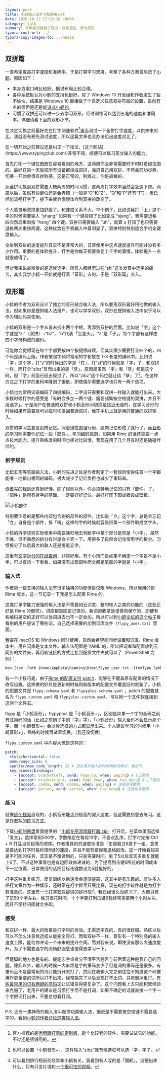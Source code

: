 ```yaml
---
layout: post
title: 小鹤输入法学习和使用心得
date: 2020-10-22 17:29:26 +0800
category: talk
summary: 今年我切换到了双拼，以及更进一步的双形
typora-root-url: ../
typora-copy-images-to: ../media
---
```


## 双拼篇

一直希望提高打字速度和准确率，于是打算学习双拼，考察了各种方案最后选了[小鹤](https://www.flypy.com/index.html)。原因如下：

* 本身方案口碑比较好。据说布局比较合理。
* 各种系统默认对小鹤的支持也挺好。除了 Windows 10 开发组和作者发生了些不愉快，结果是 Windows 10 直接做了个自定义任意双拼布局的设置，虽然有点麻烦但是还是能[设成小鹤的](https://ifttl.com/add-flypy-to-win10-microsoft-pinyin-and-other-configuration/)。
* 习惯了双拼还可以进一步去学习双形，经过训练可以达到五笔的速度和准确率。详细请看下面的双形小节。

在决定切换之前最好先在打字测速软件[^1]里面测试一下全拼打字速度，以供未来对比。我就没有预先测试速度，所以这篇文章也没办法给出速度对比了。

<aside>
在一切开始之前建议还是纠正一下指法，[这个网站](https://www.typingclub.com/)非常不错，顺便可以练习英文输入的能力。
</aside>


[^1]: 官方推荐的是[添雨跟打器的定制版](http://flypy.ys168.com/)，是个比较老的软件，需要试试它的功能。不过还是很够用的。

首先打印一个键位图放在容易看到的地方，这两周你会非常需要时不时盯着键位图的。最好在第一天就把所有设备都换成双拼，强迫自己用双拼，不然会前功尽弃。切换一开始会很有挫败感，这是正常的，别难过，你是最棒的。

从全拼切换到双拼需要大概两周的时间习惯，这两周打字效率当然会急速下降。两周以后，虽然有些键位还是会弄错（一般是“O”和“Z”，“Q”和“P”还有“T”），但已经能流畅打字了，接下来就会慢慢体会到双拼的改变了。

个人感觉用双拼更加舒服了。和速度关系不大。举个例子，比如说我打「上」这个字的时候需要输入 “shang” 如果有一个键按错了比如变成 “sjang”，我需要退格四次然后重新按 “hang” 四个键。双拼只需要输入 “uh”，就算 u 打错了也只需要退格两次重按两键。这种优势在手机输入中最明显了，双拼特别特别适合手机全键盘输入。

全拼到双拼的速度提升其实不是非常大的，日常使用中这点速度提升可能并没有多少作用。重要的是体验提升，打字是你每天都要重复上千字的事情，体验提升一点就很值得了。

但对我来说最难受的是选候选字，所有人都经历过在“shi”这类发音中选字的痛苦，其实我学小鹤一开始就是盯着「音形」去的。于是「双形篇」突入。

## 双形篇

小鹤的作者为双形设计了独立的音形结合输入法，所以要用双形最好用他做的输入法，但如果你是搜狗输入法用户，也可以学学双形，双形在搜狗输入法中似乎可以作为辅助码来使用。

小鹤的双形是一个字从首末拆出两个字根，再添到双拼的后面。比如说「字」这个字就是“zi”（双拼）+“bz”，“b”代表「宝盖头」，“z”是「子」。每个字都有这样由四个字母构成的编码。

可能你会觉得现在每个字都要按四个按键很麻烦，但其实很少需要打全四个的，四个码是编码上限。作者按照字频将常用的字都放在 1-3 长度的编码中。比如说「字」这个字，打“z”的时候出的字是「在」，打“zi”的时候就是「字」了，和双拼一样，而打全“zibz”反而出来的是「孳」，原因是虽然「字」和「孳」都是这个码，但「字」前面已经出现过了，所以“zibz”这个码位就让给「孳」了[^2]。在这种方式之下打字的重码率降到了很低，即使偶尔需要选字也只有一两个选项。

[^2]: 也可以设置「小鹤音形+」，这样输入“zibz”就有候选框可以选「字」字了。

小鹤也为常用词语编码了四键编码，二字词只需要和双拼一样输入就能打出来。大多数时候打字的感受是「有时会多加一两个键、需要频繁按空格键的双拼，并且不用选字」。于是用户在普通的双拼和小鹤音形间切换是接近无缝的，在学习音形的时候如果有需要就可以临时切换回普通双拼，我在手机上就是用的普通的双拼输入。

双拼的学习主要是肌肉记忆。照着键位图强行用，肌肉记忆形成了就行了。而[音形的学习](http://help.flypy.com/xhrm/1960602)则需要你[记忆一些「部件」，学习编码规则](https://www.flypy.com/xing.html)，如果用 Rime 的话还需要一点点技术能力。提升熟练度的时间也相对比较慢，我现在用了几个月有时还是磕磕绊绊的。

### 拆字规则

比起五笔等笔画输入法，小鹤的先进之处是作者制定了一套规则使得任意一个字都能唯一地拆出相同的编码，极大减少了记忆负担也减少了重码率。

[作者写的规则](https://www.flypy.com/xing.html)还算挺好懂。除了规则以外，你必须特地记忆的只有「部件」了，「部件」是所有拆字的基础，一定要好好记住。最好打印下图或者设成壁纸。

![小鹤部件](/media/小鹤部件.png)

特别要注意的是那些内部包含别的部件的部件。比如说「立」这个字，总是会忘记「立」自身是个部件，拆「靖」这样的字的时候就容易把第一个部件取成文字头。

小鹤的拆字规则实际使用中需要递归地去判断字中某个部分是否是「小字」，虽然不难，但不熟悉的拆分有时是会卡壳一下。用得多了自然会记住常用字的拆分。习惯拆分了以后最大的敌人还是提笔忘字。

这里有[文字拆分的在线查询](http://react.xhup.club/search)，非常好用。有个小窍门是如果不确定一个字是不是小字，可以查询一下看看，如果没有出现部件而全都是笔画的字就是「小字」。

### 输入法

作者第一级支持的输入法有很多独特的功能但是仅限 Windows，所以我用的是 Rime 版本，这一节记录一下我是怎么配置 Rime 的。

这类打单字能力很强的输入法是不需要如云词库、整句输入之类的功能的（这些正好是 Rime 的弱项）。词库都是固定记录的，新词的收录是谨慎而保守的，即便有些编码是空的正好可以放词进去也不一定会加，所以可以到[小鹤论坛的这个帖子](https://bbs.flypy.com/forum.php?mod=viewthread&tid=19)看看别的用户提议了哪些词，自己选择需要的加到词库文件（`flypy_user.txt`）里面。

我要在 macOS 和 Windows 同时使用，自然会希望能同步设置和词库。Rime 版本中，用户词库是文本文件。输入法配置是 YAML 的，所以把词库和配置放到云同步的文件夹，再用软链接的方式连接到配置文件夹就可以了（PowerShell 为例）：

```powershell
New-Item -Path $home\AppData\Roaming\Rime\flypy_user.txt -ItemType SymbolicLink -Value $home\Dropbox\Rime\flypy_user.txt
```

有一个小技巧是，由于[Rime 的配置支持 patch](https://github.com/rime/home/wiki/CustomizationGuide#%E5%AE%9A%E8%A3%BD%E6%8C%87%E5%8D%97)，能够在不覆盖原有配置的情况下改写设置。这样做的好处是更新的时候用新版本的配置文件覆盖旧的就新了。小鹤的配置文件是 `flypy.schema.yaml` 和 `flypyplus.schema.yaml` ，patch 的配置就名为 `flypy.custom.yaml` 和 `flypyplus.custom.yaml`，可以同一个文件软连接到这两个文件去。

<aside>
flypy 是「小鹤音形」，flypyplus 是「小鹤音形+」，区别是如果一个字的全码之前有过简码的话（比如之前例子中的「字」字），「小鹤音形」输入全码不会显示那个字，而「小鹤音形+」会以候选框的方式都显示出来。个人建议学习的时候用「小鹤音形+」，熟练的时候再试着切换。（我还没切换）
</aside>


`flypy.custom.yaml`  中内容大概是这样的：

```yaml
patch:
  style/horizontal: false
  menu/page_size: 6
  speller/max_code_length: 32 # 混杂英文输入的时候稍微流畅点，看运气
  key_binder/bindings:
    - {accept: bracketleft, send: Page_Up, when: paging} # [上翻页
    - {accept: bracketright, send: Page_Down, when: has_menu} # ]下翻页
    - {accept: comma, send: comma, when: paging} # 注销逗号翻页
    - {accept: period, send: period, when: has_menu} # 注销句号翻页
```

### 练习

就像[这个视频](https://www.bilibili.com/video/BV1at411Y7c1)展现的，小鹤音形能达到很高的键入速度，但这需要刻意去练习。这是[作者写的练习方式](http://help.flypy.com/zhiyin/1958969)。

下载[小鹤的网盘](http://flypy.ys168.com/)里面提供的「[小鹤专用添雨跟打器.zip](http://ys-f.ys168.com/116124336/l524K6J3N75MLUiTwstW/小鹤专用添雨跟打器.zip)」打开后，在菜单里面选择「发文」，选择常用500字，字数限定在每段10字，不要点乱序。打字时先按 Ctrl + R 打乱当前段落的顺序。作者推荐的的速度标准是「击键超过6换下一组」意思是要达到打字时每秒按6键的速度，并且不能有错误和退格回改。这一开始看起来是不可能的任务，其实是不难做到的，只是需要时间。到了5以后其实多重复就能上6了。不过这种事情也是有边际效益递减的，为了提高到击键6所花的时间成本不一定值得，日常使用的话把目标击键数设为5就挺好的。

打字这种重复练习，反复训练以后速度会逐渐提高，这其中是有乐趣的。有许多人把打文章作为一种娱乐，还时常在打字群里开展比赛，现在的打字软件就是为打字群准备的。[这里有一个打字软件提供的排行榜](https://www.jsxiaoshi.com/index.php/Home/Rank/saiwen)[^3]。我已经很久没练习了，大概只练了前50个字左右。练习很花时间，十个字要打到击键6我经常需要两个小时左右，而且不坚持巩固就会生疏。

[^3]: 可以看到排行榜前列经常和小鹤有关。我看到有人写的是「魔鹤」，没搜出来什么，只有只言片语和[一个很可怕的视频](https://www.bilibili.com/s/video/BV1se411p7Ni)。

### 感受

和双拼一样，最大的改善是打字时的体验。无需选字真的、真的很舒服。熟练以后可以不怎么注意候选框从能完全盲打。而和双拼不一样，音形有一个特别高的输入速度上限，能给你许诺一个未来的提升空间。而对我来说，即使没有那么大速度提升，为了不需要选字的流畅舒服感也值得去学习一下。

但蹩脚的地方也是有的。提笔忘字或者分不清平舌翘舌与前后音这种是我自己的问题。除此以外，输入的时候一大麻烦是字的重码变少了但是词的重码还是很多。有重码且不是最常用的词只能拆开来打了，然而在我输入完之前往往不知道这个码被用作更重要的词所以打不出来，经常输完了以后发现打不出词，只能删掉重打。[有些最常用的词有两键的简码](http://help.flypy.com/xhrm/1960613)这让试错变得更复杂了。这个问题看上去只能积累经验来克服了，老用户的建议是习惯打字而不是打词，如果不确定的话就直接一个字一个字把词打出来，不要总想着打词。

----------

P.S. 还有一类神奇的输入法叫做顶功类输入法，据说是不需要按空格键不需要选字的。看到[小鹤的作者讨论这类输入法](https://tieba.baidu.com/p/3279027138)。